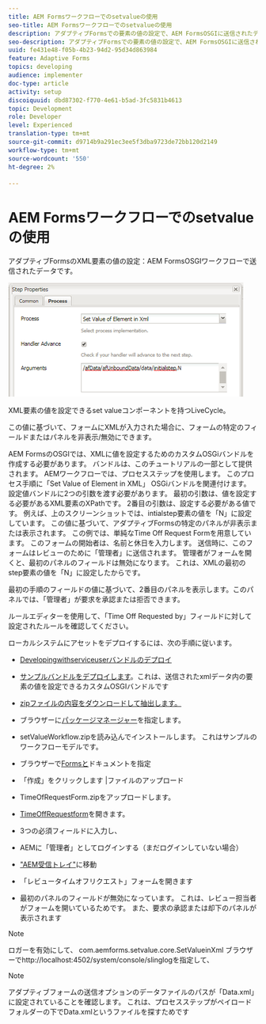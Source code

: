 ```yaml
---
title: AEM Formsワークフローでのsetvalueの使用
seo-title: AEM Formsワークフローでのsetvalueの使用
description: アダプティブFormsでの要素の値の設定で、AEM FormsOSGIに送信されたデータ
seo-description: アダプティブFormsでの要素の値の設定で、AEM FormsOSGIに送信されたデータ
uuid: fe431e48-f05b-4b23-94d2-95d34d863984
feature: Adaptive Forms
topics: developing
audience: implementer
doc-type: article
activity: setup
discoiquuid: dbd87302-f770-4e61-b5ad-3fc5831b4613
topic: Development
role: Developer
level: Experienced
translation-type: tm+mt
source-git-commit: d9714b9a291ec3ee5f3dba9723de72bb120d2149
workflow-type: tm+mt
source-wordcount: '550'
ht-degree: 2%

---
```



# AEM Formsワークフローでのsetvalueの使用

アダプティブFormsのXML要素の値の設定：AEM FormsOSGIワークフローで送信されたデータです。

![SetValue](assets/setvalue.png)

XML要素の値を設定できるset valueコンポーネントを持つLiveCycle。

この値に基づいて、フォームにXMLが入力された場合に、フォームの特定のフィールドまたはパネルを非表示/無効にできます。

AEM FormsのOSGIでは、XMLに値を設定するためのカスタムOSGiバンドルを作成する必要があります。 バンドルは、このチュートリアルの一部として提供されます。
AEMワークフローでは、プロセスステップを使用します。 このプロセス手順に「Set Value of Element in XML」 OSGiバンドルを関連付けます。
設定値バンドルに2つの引数を渡す必要があります。 最初の引数は、値を設定する必要があるXML要素のXPathです。 2番目の引数は、設定する必要がある値です。
例えば、上のスクリーンショットでは、intialstep要素の値を「N」に設定しています。
この値に基づいて、アダプティブFormsの特定のパネルが非表示または表示されます。
この例では、単純なTime Off Request Formを用意しています。 このフォームの開始者は、名前と休日を入力します。 送信時に、このフォームはレビューのために「管理者」に送信されます。 管理者がフォームを開くと、最初のパネルのフィールドは無効になります。 これは、XMLの最初のstep要素の値を「N」に設定したからです。

最初の手順のフィールドの値に基づいて、2番目のパネルを表示します。このパネルでは、「管理者」が要求を承認または拒否できます。

ルールエディターを使用して、「Time Off Requested by」フィールドに対して設定されたルールを確認してください。

ローカルシステムにアセットをデプロイするには、次の手順に従います。

* [Developingwithserviceuserバンドルのデプロイ](/help/forms/assets/common-osgi-bundles/DevelopingWithServiceUser.jar)

* [サンプルバンドルをデプロイします](/help/forms/assets/common-osgi-bundles/SetValueApp.core-1.0-SNAPSHOT.jar)。これは、送信されたxmlデータ内の要素の値を設定できるカスタムOSGIバンドルです

* [zipファイルの内容をダウンロードして抽出します。](assets/setvalueassets.zip)
* ブラウザーに[パッケージマネージャー](http://localhost:4502/crx/packmgr/index.jsp)を指定します。
* setValueWorkflow.zipを読み込んでインストールします。 これはサンプルのワークフローモデルです。
* ブラウザーで[Formsと](http://localhost:4502/aem/forms.html/content/dam/formsanddocuments)ドキュメントを指定
* 「作成」をクリックします |ファイルのアップロード
* TimeOfRequestForm.zipをアップロードします。
* [TimeOffRequestform](http://localhost:4502/content/dam/formsanddocuments/timeoffapplication/jcr:content?wcmmode=disabled)を開きます。
* 3つの必須フィールドに入力し、
* AEMに「管理者」としてログインする（まだログインしていない場合）
* [&quot;AEM受信トレイ&quot;](http://localhost:4502/aem/inbox)に移動
* 「レビュータイムオフリクエスト」フォームを開きます
* 最初のパネルのフィールドが無効になっています。 これは、レビュー担当者がフォームを開いているためです。 また、要求の承認または却下のパネルが表示されます

>[!NOTE]
>
>ロガーを有効にして、
>com.aemforms.setvalue.core.SetValueinXml
>ブラウザーでhttp://localhost:4502/system/console/slinglogを指定して、

>[!NOTE]
>
>アダプティブフォームの送信オプションのデータファイルのパスが「Data.xml」に設定されていることを確認します。 これは、プロセスステップがペイロードフォルダーの下でData.xmlというファイルを探すためです
